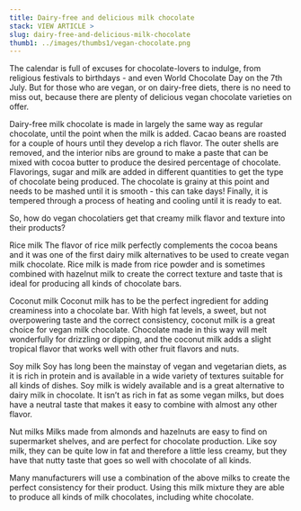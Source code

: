 ```yaml
---
title: Dairy-free and delicious milk chocolate
stack: VIEW ARTICLE >
slug: dairy-free-and-delicious-milk-chocolate
thumb1: ../images/thumbs1/vegan-chocolate.png
---
```


The calendar is full of excuses for chocolate-lovers to indulge, from religious festivals to birthdays - and even World Chocolate Day on the 7th July. But for those who are vegan, or on dairy-free diets, there is no need to miss out, because there are plenty of delicious vegan chocolate varieties on offer.

Dairy-free milk chocolate is made in largely the same way as regular chocolate, until the point when the milk is added. Cacao beans are roasted for a couple of hours until they develop a rich flavor. The outer shells are removed, and the interior nibs are ground to make a paste that can be mixed with cocoa butter to produce the desired percentage of chocolate. Flavorings, sugar and milk are added in different quantities to get the type of chocolate being produced. The chocolate is grainy at this point and needs to be mashed until it is smooth - this can take days! Finally, it is tempered through a process of heating and cooling until it is ready to eat.

So, how do vegan chocolatiers get that creamy milk flavor and texture into their products?

Rice milk
The flavor of rice milk perfectly complements the cocoa beans and it was one of the first dairy milk alternatives to be used to create vegan milk chocolate. Rice milk is made from rice powder and is sometimes combined with hazelnut milk to create the correct texture and taste that is ideal for producing all kinds of chocolate bars.

Coconut milk
Coconut milk has to be the perfect ingredient for adding creaminess into a chocolate bar. With high fat levels, a sweet, but not overpowering taste and the correct consistency, coconut milk is a great choice for vegan milk chocolate. Chocolate made in this way will melt wonderfully for drizzling or dipping, and the coconut milk adds a slight tropical flavor that works well with other fruit flavors and nuts.

Soy milk
Soy has long been the mainstay of vegan and vegetarian diets, as it is rich in protein and is available in a wide variety of textures suitable for all kinds of dishes. Soy milk is widely available and is a great alternative to dairy milk in chocolate. It isn’t as rich in fat as some vegan milks, but does have a neutral taste that makes it easy to combine with almost any other flavor.

Nut milks
Milks made from almonds and hazelnuts are easy to find on supermarket shelves, and are perfect for chocolate production. Like soy milk, they can be quite low in fat and therefore a little less creamy, but they have that nutty taste that goes so well with chocolate of all kinds.

Many manufacturers will use a combination of the above milks to create the perfect consistency for their product. Using this milk mixture they are able to produce all kinds of milk chocolates, including white chocolate.